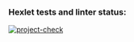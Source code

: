 ### Hexlet tests and linter status:
[![project-check](https://github.com/StandAlone404/php-project-48/actions/workflows/project-check.yml/badge.svg)](https://github.com/StandAlone404/php-project-48/actions/workflows/project-check.yml)
